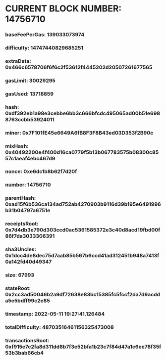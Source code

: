 # CURRENT BLOCK NUMBER: 14756710

### baseFeePerGas: 139033073974
### difficulty: 14747440829685251
### extraData: 0x466c6578706f6f6c2f53612f4445202d20507261677565
### gasLimit: 30029295
### gasUsed: 13718859
### hash: 0xdf392eb1a98e3cebbe6bb3c666bfcdc495065ad00b51e6988763ccbb53924011
### miner: 0x7F101fE45e6649A6fB8F3F8B43ed03D353f2B90c
### mixHash: 0x40492200e4f400d16ca0779f5b13b067783575b08300c8557c1aeaf4ebc467d9
### nonce: 0xe6dc1b8b62f7d20f
### number: 14756710
### parentHash: 0xad15f6b536ca134ad752ab4270903b9116d39b195e6491996b31b04797a6751e
### receiptsRoot: 0x7d4db3e790d303ccd0ac5361585372e3c40d8acd19fbd00f86f7da3033306391
### sha3Uncles: 0x1dcc4de8dec75d7aab85b567b6ccd41ad312451b948a7413f0a142fd40d49347
### size: 67993
### stateRoot: 0x2cc3ad50046b2a9df72638e83bc15385fc5fccf2da7d9acdda5e5bdff99c2e85
### timestamp: 2022-05-11 19:27:41.126484
### totalDifficulty: 48703516461156325473008
### transactionsRoot: 0xf915e7c2fa8d311dd8b7f3e52bfa1b23c7f84d47a1c6ee78f35f53b3bab66cb4
